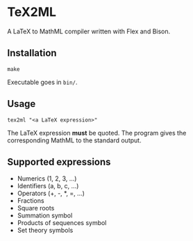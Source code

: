 # TeX2ML
A LaTeX to MathML compiler written with Flex and Bison.

## Installation
```
make
```
Executable goes in `bin/`.

## Usage
```
tex2ml "<a LaTeX expression>"
```
The LaTeX expression **must** be quoted. The program gives the corresponding MathML to the standard output.

## Supported expressions
- Numerics (1, 2, 3, ...)
- Identifiers (a, b, c, ...)
- Operators (+, -, *, =, ...)
- Fractions
- Square roots
- Summation symbol
- Products of sequences symbol
- Set theory symbols